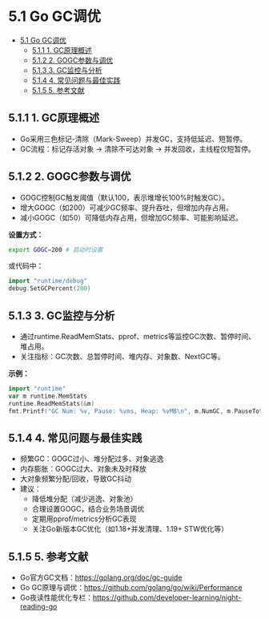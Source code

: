 # 5.1 Go GC调优

<!-- TOC START -->
- [5.1 Go GC调优](#go-gc调优)
  - [5.1.1 1. GC原理概述](#1-gc原理概述)
  - [5.1.2 2. GOGC参数与调优](#2-gogc参数与调优)
  - [5.1.3 3. GC监控与分析](#3-gc监控与分析)
  - [5.1.4 4. 常见问题与最佳实践](#4-常见问题与最佳实践)
  - [5.1.5 5. 参考文献](#5-参考文献)
<!-- TOC END -->














## 5.1.1 1. GC原理概述

- Go采用三色标记-清除（Mark-Sweep）并发GC，支持低延迟、短暂停。
- GC流程：标记存活对象 → 清除不可达对象 → 并发回收，主线程仅短暂停。

## 5.1.2 2. GOGC参数与调优

- GOGC控制GC触发阈值（默认100，表示堆增长100%时触发GC）。
- 增大GOGC（如200）可减少GC频率、提升吞吐，但增加内存占用。
- 减小GOGC（如50）可降低内存占用，但增加GC频率、可能影响延迟。

**设置方式：**

```sh
export GOGC=200 # 启动时设置
```

或代码中：

```go
import "runtime/debug"
debug.SetGCPercent(200)
```

## 5.1.3 3. GC监控与分析

- 通过runtime.ReadMemStats、pprof、metrics等监控GC次数、暂停时间、堆占用。
- 关注指标：GC次数、总暂停时间、堆内存、对象数、NextGC等。

**示例：**

```go
import "runtime"
var m runtime.MemStats
runtime.ReadMemStats(&m)
fmt.Printf("GC Num: %v, Pause: %vms, Heap: %vMB\n", m.NumGC, m.PauseTotalNs/1e6, m.HeapAlloc/1024/1024)
```

## 5.1.4 4. 常见问题与最佳实践

- 频繁GC：GOGC过小、堆分配过多、对象逃逸
- 内存膨胀：GOGC过大、对象未及时释放
- 大对象频繁分配/回收，导致GC抖动
- 建议：
  - 降低堆分配（减少逃逸、对象池）
  - 合理设置GOGC，结合业务场景调优
  - 定期用pprof/metrics分析GC表现
  - 关注Go新版本GC优化（如1.18+并发清理、1.19+ STW优化等）

## 5.1.5 5. 参考文献

- Go官方GC文档：<https://golang.org/doc/gc-guide>
- Go GC原理与调优：<https://github.com/golang/go/wiki/Performance>
- Go夜读性能优化专栏：<https://github.com/developer-learning/night-reading-go>
